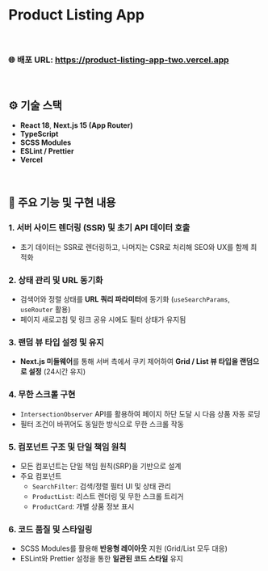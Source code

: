 
# Product Listing App

<br />

### 🌐 배포 URL: https://product-listing-app-two.vercel.app

<br />

## ⚙️ 기술 스택

- **React 18**, **Next.js 15 (App Router)**
- **TypeScript**
- **SCSS Modules**
- **ESLint / Prettier**
- **Vercel**
<br />

## 🚀 주요 기능 및 구현 내용

### 1. 서버 사이드 렌더링 (SSR) 및 초기 API 데이터 호출
- 초기 데이터는 SSR로 렌더링하고, 나머지는 CSR로 처리해 SEO와 UX를 함께 최적화

### 2. 상태 관리 및 URL 동기화
- 검색어와 정렬 상태를 **URL 쿼리 파라미터**에 동기화 (`useSearchParams`, `useRouter` 활용)
- 페이지 새로고침 및 링크 공유 시에도 필터 상태가 유지됨

### 3. 랜덤 뷰 타입 설정 및 유지
- **Next.js 미들웨어**를 통해 서버 측에서 쿠키 제어하여 **Grid / List 뷰 타입을 랜덤으로 설정** (24시간 유지)

### 4. 무한 스크롤 구현
- `IntersectionObserver` API를 활용하여 페이지 하단 도달 시 다음 상품 자동 로딩
- 필터 조건이 바뀌어도 동일한 방식으로 무한 스크롤 작동

### 5. 컴포넌트 구조 및 단일 책임 원칙
- 모든 컴포넌트는 단일 책임 원칙(SRP)을 기반으로 설계
- 주요 컴포넌트
  - `SearchFilter`: 검색/정렬 필터 UI 및 상태 관리
  - `ProductList`: 리스트 렌더링 및 무한 스크롤 트리거
  - `ProductCard`: 개별 상품 정보 표시

### 6. 코드 품질 및 스타일링
- SCSS Modules를 활용해 **반응형 레이아웃** 지원 (Grid/List 모두 대응)
- ESLint와 Prettier 설정을 통한 **일관된 코드 스타일** 유지
